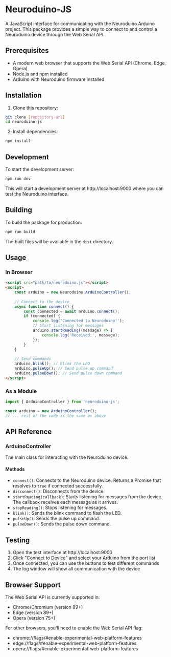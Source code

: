 # Neuroduino-JS

A JavaScript interface for communicating with the Neuroduino Arduino project. This package provides a simple way to connect to and control a Neuroduino device through the Web Serial API.

## Prerequisites

- A modern web browser that supports the Web Serial API (Chrome, Edge, Opera)
- Node.js and npm installed
- Arduino with Neuroduino firmware installed

## Installation

1. Clone this repository:
```bash
git clone [repository-url]
cd neuroduino-js
```

2. Install dependencies:
```bash
npm install
```

## Development

To start the development server:

```bash
npm run dev
```

This will start a development server at http://localhost:9000 where you can test the Neuroduino interface.

## Building

To build the package for production:

```bash
npm run build
```

The built files will be available in the `dist` directory.

## Usage

### In Browser

```html
<script src="path/to/neuroduino.js"></script>
<script>
    const arduino = new Neuroduino.ArduinoController();
    
    // Connect to the device
    async function connect() {
        const connected = await arduino.connect();
        if (connected) {
            console.log('Connected to Neuroduino!');
            // Start listening for messages
            arduino.startReading((message) => {
                console.log('Received:', message);
            });
        }
    }
    
    // Send commands
    arduino.blink(); // Blink the LED
    arduino.pulseUp(); // Send pulse up command
    arduino.pulseDown(); // Send pulse down command
</script>
```

### As a Module

```javascript
import { ArduinoController } from 'neuroduino-js';

const arduino = new ArduinoController();
// ... rest of the code is the same as above
```

## API Reference

### ArduinoController

The main class for interacting with the Neuroduino device.

#### Methods

- `connect()`: Connects to the Neuroduino device. Returns a Promise that resolves to `true` if connected successfully.
- `disconnect()`: Disconnects from the device.
- `startReading(callback)`: Starts listening for messages from the device. The callback receives each message as it arrives.
- `stopReading()`: Stops listening for messages.
- `blink()`: Sends the blink command to flash the LED.
- `pulseUp()`: Sends the pulse up command.
- `pulseDown()`: Sends the pulse down command.

## Testing

1. Open the test interface at http://localhost:9000
2. Click "Connect to Device" and select your Arduino from the port list
3. Once connected, you can use the buttons to test different commands
4. The log window will show all communication with the device

## Browser Support

The Web Serial API is currently supported in:
- Chrome/Chromium (version 89+)
- Edge (version 89+)
- Opera (version 75+)

For other browsers, you'll need to enable the Web Serial API flag:
- chrome://flags/#enable-experimental-web-platform-features
- edge://flags/#enable-experimental-web-platform-features
- opera://flags/#enable-experimental-web-platform-features 